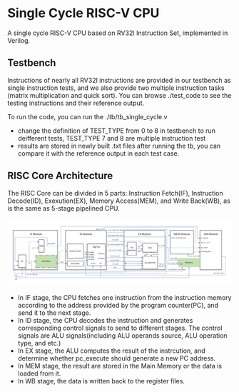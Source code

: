 # Single Cycle RISC-V CPU
A single cycle RISC-V CPU based on RV32I Instruction Set, implemented in Verilog.

## Testbench

Instructions of nearly all RV32I instructions are provided in our testbench as single instruction tests, and we also provide two multiple instruction tasks (matrix multiplication and quick sort). You can browse ./test_code to see the testing instructions and their reference output. 

To run the code, you can run the ./tb/tb_single_cycle.v

* change the definition of TEST_TYPE from 0 to 8 in testbench to run deifferent tests, TEST_TYPE 7 and 8 are multiple instruction test
* results are stored in newly built .txt files after running the tb, you can compare it with the reference output in each test case.

## RISC Core Architecture

The RISC Core can be divided in 5 parts: Instruction Fetch(IF), Instruction Decode(ID), Exexution(EX), Memory Access(MEM), and Write Back(WB), as is the same as 5-stage pipelined CPU.

![image text](https://github.com/HiggsBose/Single-Cycle-RISC-V-CPU/blob/main/RISCV_top.jpg)

* In IF stage, the CPU fetches one instruction from the instruction memory according to the address provided by the program counter(PC), and send it to the next stage.
* In ID stage, the CPU decodes the instruction and generates corresponding control signals to send to different stages. The control signals are ALU signals(including ALU operands source, ALU operation type, and etc.)
* In EX stage, the ALU computes the result of the instrcution, and determine whether pc_execute should generate a new PC address.
* In MEM stage, the result are stored in the Main Memory or the data is loaded from it.
* In WB stage, the data is written back to the register files.
